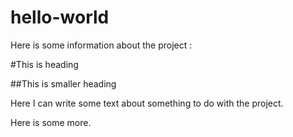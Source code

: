 hello-world
===========

Here is some information about the project :

#This is heading

##This is smaller heading

Here I can write some text about something to do with the project.

Here is some more.
